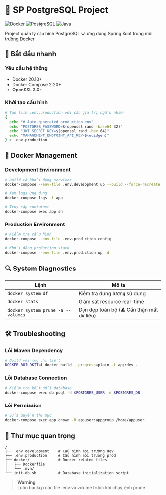 # 🐘 SP PostgreSQL Project

![Docker](https://img.shields.io/badge/Docker-20.10%2B-blue?logo=docker)
![PostgreSQL](https://img.shields.io/badge/PostgreSQL-16%2B-brightgreen?logo=postgresql)
![Java](https://img.shields.io/badge/Java-21-yellow?logo=openjdk)

Project quản lý cấu hình PostgreSQL và ứng dụng Spring Boot trong môi trường Docker

## 🚀 Bắt đầu nhanh

### Yêu cầu hệ thống
- Docker 20.10+
- Docker Compose 2.20+
- OpenSSL 3.0+

### Khởi tạo cấu hình
```bash
# Tạo file .env.production với các giá trị ngẫu nhiên
{
  echo "# Auto-generated production env"
  echo "POSTGRES_PASSWORD=$(openssl rand -base64 32)"
  echo "JWT_SECRET_KEY=$(openssl rand -hex 64)"
  echo "MANAGEMENT_ENDPOINT_API_KEY=$(uuidgen)"
} > .env.production
```

## 🐳 Docker Management

### Development Environment
```bash
# Build và khởi động services
docker-compose --env-file .env.development up --build --force-recreate

# Xem logs ứng dụng
docker-compose logs -f app

# Truy cập container
docker-compose exec app sh
```

### Production Environment
```bash
# Kiểm tra cấu hình
docker-compose --env-file .env.production config

# Khởi động production stack
docker-compose --env-file .env.production up -d
```

## 🔍 System Diagnostics
| Lệnh | Mô tả |
|------|-------|
| `docker system df` | Kiểm tra dung lượng sử dụng |
| `docker stats` | Giám sát resource real-time |
| `docker system prune -a --volumes` | Dọn dẹp toàn bộ (⚠️ Cẩn thận mất dữ liệu) |

## 🛠️ Troubleshooting

### Lỗi Maven Dependency
```bash
# Build với log chi tiết
DOCKER_BUILDKIT=1 docker build --progress=plain -t app:dev .
```

### Lỗi Database Connection
```bash
# Kiểm tra kết nối database
docker-compose exec db psql -U $POSTGRES_USER -d $POSTGRES_DB
```

### Lỗi Permission
```bash
# Sửa quyền thư mục
docker-compose exec app chown -R appuser:appgroup /home/appuser
```

## 📂 Thư mục quan trọng
```
/
├── .env.development    # Cấu hình môi trường dev
├── .env.production     # Cấu hình môi trường prod
├── docker/             # Docker-related files
│   ├── Dockerfile
│   └── .mvn/
└── init-db.sh          # Database initialization script
```

> **Warning**  
> Luôn backup các file .env và volume trước khi chạy lệnh prune